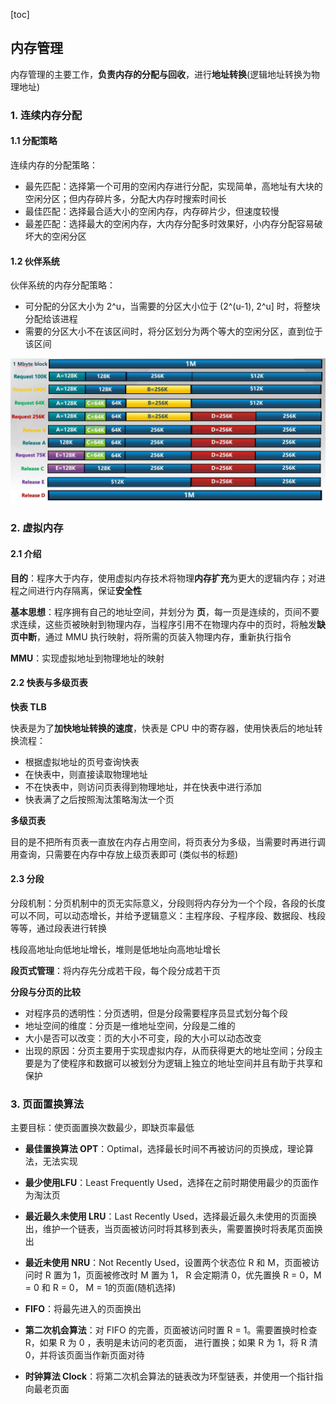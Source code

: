[toc]



## 内存管理

内存管理的主要工作，**负责内存的分配与回收**，进行**地址转换**(逻辑地址转换为物理地址)

### 1. 连续内存分配

#### 1.1 分配策略

连续内存的分配策略：

- 最先匹配：选择第一个可用的空闲内存进行分配，实现简单，高地址有大块的空闲分区；但内存碎片多，分配大内存时搜索时间长
- 最佳匹配：选择最合适大小的空闲内存，内存碎片少，但速度较慢
- 最差匹配：选择最大的空闲内存，大内存分配多时效果好，小内存分配容易破坏大的空闲分区

#### 1.2 伙伴系统

伙伴系统的内存分配策略：

- 可分配的分区大小为 2^u，当需要的分区大小位于 (2^(u-1), 2^u] 时，将整块分配给该进程
- 需要的分区大小不在该区间时，将分区划分为两个等大的空闲分区，直到位于该区间

<img src="img/伙伴系统内存分配流程.jpg" />

### 2. 虚拟内存

#### 2.1 介绍

**目的**：程序大于内存，使用虚拟内存技术将物理**内存扩充**为更大的逻辑内存；对进程之间进行内存隔离，保证**安全性**

**基本思想**：程序拥有自己的地址空间，并划分为 **页**，每一页是连续的，页间不要求连续，这些页被映射到物理内存，当程序引用不在物理内存中的页时，将触发**缺页中断**，通过 MMU 执行映射，将所需的页装入物理内存，重新执行指令

**MMU**：实现虚拟地址到物理地址的映射



#### 2.2 快表与多级页表

**快表 TLB**

快表是为了**加快地址转换的速度**，快表是 CPU 中的寄存器，使用快表后的地址转换流程：

- 根据虚拟地址的页号查询快表
- 在快表中，则直接读取物理地址
- 不在快表中，则访问页表得到物理地址，并在快表中进行添加
- 快表满了之后按照淘汰策略淘汰一个页



**多级页表**

目的是不把所有页表一直放在内存占用空间，将页表分为多级，当需要时再进行调用查询，只需要在内存中存放上级页表即可 (类似书的标题)



#### 2.3 分段

分段机制：分页机制中的页无实际意义，分段则将内存分为一个个段，各段的长度可以不同，可以动态增长，并给予逻辑意义：主程序段、子程序段、数据段、栈段等等，通过段表进行转换

栈段高地址向低地址增长，堆则是低地址向高地址增长

**段页式管理**：将内存先分成若干段，每个段分成若干页



**分段与分页的比较**

- 对程序员的透明性：分页透明，但是分段需要程序员显式划分每个段
- 地址空间的维度：分页是一维地址空间，分段是二维的
- 大小是否可以改变：页的大小不可变，段的大小可以动态改变
- 出现的原因：分页主要用于实现虚拟内存，从而获得更大的地址空间；分段主要是为了使程序和数据可以被划分为逻辑上独立的地址空间并且有助于共享和保护



### 3. 页面置换算法

主要目标：使页面置换次数最少，即缺页率最低

- **最佳置换算法 OPT**：Optimal，选择最长时间不再被访问的页换成，理论算法，无法实现

- **最少使用LFU**：Least Frequently Used，选择在之前时期使用最少的页面作为淘汰页

- **最近最久未使用 LRU**：Last Recently Used，选择最近最久未使用的页面换出，维护一个链表，当页面被访问时将其移到表头，需要置换时将表尾页面换出

- **最近未使用 NRU**：Not Recently Used，设置两个状态位 R 和 M，页面被访问时 R 置为 1，页面被修改时 M 置为 1， R 会定期清 0，优先置换 R = 0，M = 0 和 R = 0， M = 1的页面(随机选择)

- **FIFO**：将最先进入的页面换出

- **第二次机会算法**：对 FIFO 的完善，页面被访问时置 R = 1。需要置换时检查 R，如果 R 为 0 ，表明是未访问的老页面， 进行置换；如果 R 为 1，将 R 清 0，并将该页面当作新页面对待

- **时钟算法 Clock**：将第二次机会算法的链表改为环型链表，并使用一个指针指向最老页面

  


